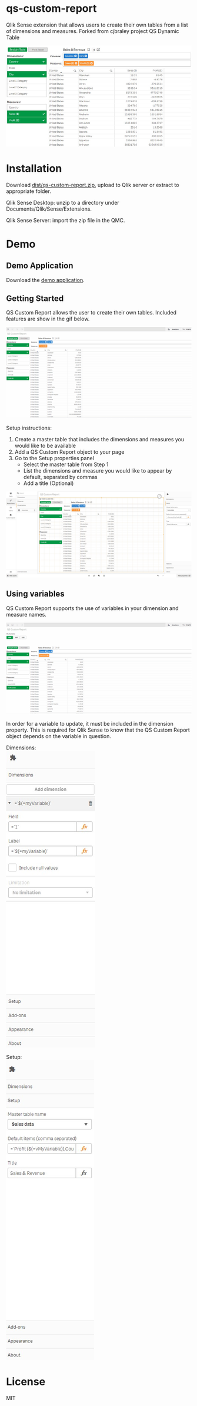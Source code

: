 # qs-custom-report
Qlik Sense extension that allows users to create their own tables from a list of dimensions and measures.
Forked from cjbraley project QS Dynamic Table

![Thumb](https://github.com/cjbraley/qs-custom-report/blob/master/demo/thumb.jpg)

# Installation

Download [dist/qs-custom-report.zip](https://github.com/cjbraley/qs-custom-report/raw/master/dist/QS%20Custom%20Report.zip), upload to Qlik server or extract to appropriate folder.

Qlik Sense Desktop: unzip to a directory under Documents/Qlik/Sense/Extensions.

Qlik Sense Server: import the zip file in the QMC.

# Demo

## Demo Application

Download the [demo application](https://github.com/cjbraley/qs-custom-report/raw/master/demo/qs-custom-report.qvf).

## Getting Started

QS Custom Report allows the user to create their own tables. Included features are show in the gif below.

![List](https://github.com/cjbraley/qs-custom-report/blob/master/demo/demo.gif)

Setup instructions:
1. Create a master table that includes the dimensions and measures you would like to be available
2. Add a QS Custom Report object to your page
3. Go to the Setup properties panel
    * Select the master table from Step 1
    * List the dimensions and measure you would like to appear by default, separated by commas
    * Add a title (Optional)

![Basic config](https://github.com/cjbraley/qs-custom-report/blob/master/demo/demo_config.jpg)

## Using variables

QS Custom Report supports the use of variables in your dimension and measure names.

![Using a variable](https://github.com/cjbraley/qs-custom-report/blob/master/demo/demo_variable.gif)

In order for a variable to update, it must be included in the dimension property. This is required for Qlik Sense to know that the QS Custom Report object depends on the variable in question.

Dimensions:  
![Adding your variable](https://github.com/cjbraley/qs-custom-report/blob/master/demo/demo_variable_config_dimensions.jpg)

Setup:  
![Update your default items](https://github.com/cjbraley/qs-custom-report/blob/master/demo/demo_variable_config_Setup.jpg)

# License
MIT
